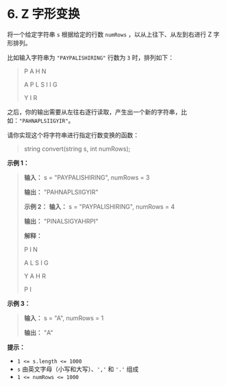 # 6. Z 字形变换

将一个给定字符串 `s` 根据给定的行数 `numRows` ，以从上往下、从左到右进行 Z 字形排列。

比如输入字符串为 `"PAYPALISHIRING"` 行数为 `3` 时，排列如下：

> P   A   H   N
>
> A P L S I I G
>
> Y   I   R

之后，你的输出需要从左往右逐行读取，产生出一个新的字符串，比如：`"PAHNAPLSIIGYIR"`。

请你实现这个将字符串进行指定行数变换的函数：

> string convert\(string s, int numRows\);

**示例 1：**

> **输入：** s = "PAYPALISHIRING", numRows = 3
>
> **输出：** "PAHNAPLSIIGYIR"
>
> **示例 2：**
> **输入：** s = "PAYPALISHIRING", numRows = 4
>
> **输出：** "PINALSIGYAHRPI"
>
> **解释：**
>
> P     I    N
>
> A   L S  I G
>
> Y A   H R
>
> P     I

**示例 3：**

> **输入：** s = "A", numRows = 1
>
> **输出：** "A"

**提示：**

*   `1 <= s.length <= 1000`
*   `s` 由英文字母（小写和大写）、`','` 和 `'.'` 组成
*   `1 <= numRows <= 1000`